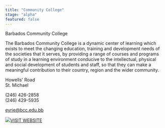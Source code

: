 ```yaml
---
title: "Community College"
stage: "alpha"
featured: false
---
```


Barbados Community College

The Barbados Community College is a dynamic center of learning which exists to meet the changing education, training and development needs of the societies that it serves, by providing a range of courses and programs of study in a learning environment conducive to the intellectual, physical and social development of students and staff, so that they can make a meaningful contribution to their country, region and the wider community.

Howells' Road  
St. Michael

(246) 426-2858  
(246) 429-5935

eyrie@bcc.edu.bb

[![](https://www.gov.bb/fileadmin/template/images/i-visit-white.png)VISIT WEBSITE](http://www.bcc.edu.bb/)